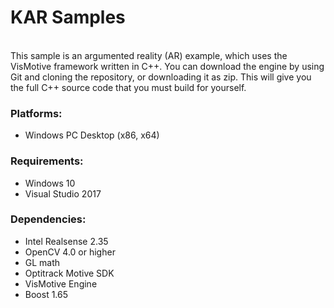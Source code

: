 # KAR Samples

<br/>
This sample is an argumented reality (AR) example, which uses the VisMotive framework written in C++. 
You can download the engine by using Git and cloning the repository, or downloading it as zip. This will give you the full C++ source code that you must build for yourself. 

### Platforms:
- Windows PC Desktop (x86, x64)

### Requirements:

- Windows 10
- Visual Studio 2017

### Dependencies:

- Intel Realsense 2.35
- OpenCV 4.0 or higher
- GL math
- Optitrack Motive SDK
- VisMotive Engine
- Boost 1.65
